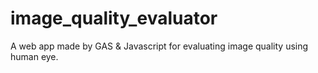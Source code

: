 # image_quality_evaluator
A web app made by GAS &amp; Javascript for evaluating image quality using human eye.
